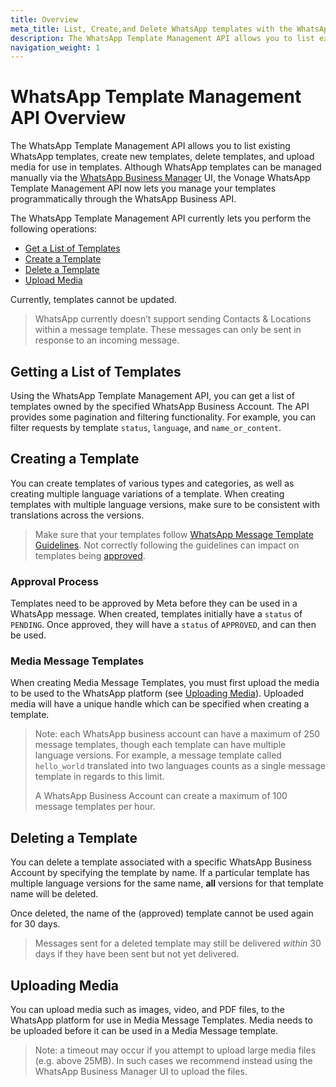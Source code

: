 ```yaml
---
title: Overview
meta_title: List, Create,and Delete WhatsApp templates with the WhatsApp Template Management API. 
description: The WhatsApp Template Management API allows you to list existing WhatsApp templates, create new templates, delete templates, and upload files for use in templates.
navigation_weight: 1
---
```


# WhatsApp Template Management API Overview

The WhatsApp Template Management API allows you to list existing WhatsApp templates, create new templates, delete templates, and upload media for use in templates. Although WhatsApp templates can be managed manually via the [WhatsApp Business Manager](https://business.facebook.com/wa/manage/message-templates/) UI, the Vonage WhatsApp Template Management API now lets you manage your templates programmatically through the WhatsApp Business API.

The WhatsApp Template Management API currently lets you perform the following operations:

* [Get a List of Templates](#getting-a-list-of-templates)
* [Create a Template](#creating-a-template)
* [Delete a Template](#deleting-a-template)
* [Upload Media](#uploading-media)

Currently, templates cannot be updated.

> WhatsApp currently doesn’t support sending Contacts & Locations within a message template. These messages can only be sent in response to an incoming message.

## Getting a List of Templates

Using the WhatsApp Template Management API, you can get a list of templates owned by the specified WhatsApp Business Account. The API provides some pagination and filtering functionality. For example, you can filter requests by template `status`, `language`, and `name_or_content`.

## Creating a Template

You can create templates of various types and categories, as well as creating multiple language variations of a template. When creating templates with multiple language versions, make sure to be consistent with translations across the versions.

> Make sure that your templates follow [WhatsApp Message Template Guidelines](https://developers.facebook.com/docs/whatsapp/message-templates/guidelines). Not correctly following the guidelines can impact on templates being [approved](#approval-process).

### Approval Process

Templates need to be approved by Meta before they can be used in a WhatsApp message. When created, templates initially have a `status` of `PENDING`. Once approved, they will have a `status` of `APPROVED`, and can then be used.

### Media Message Templates

When creating Media Message Templates, you must first upload the media to be used to the WhatsApp platform (see [Uploading Media](#uploading-media)). Uploaded media will have a unique handle which can be specified when creating a template.

> Note: each WhatsApp business account can have a maximum of 250 message templates, though each template can have multiple language versions. For example, a message template called `hello_world` translated into two languages counts as a single message template in regards to this limit.
>
> A WhatsApp Business Account can create a maximum of 100 message templates per hour.

## Deleting a Template

You can delete a template associated with a specific WhatsApp Business Account by specifying the template by name. If a particular template has multiple language versions for the same name, **all** versions for that template name will be deleted.

Once deleted, the name of the (approved) template cannot be used again for 30 days.

> Messages sent for a deleted template may still be delivered *within* 30 days if they have been sent but not yet delivered.

## Uploading Media

You can upload media such as images, video, and PDF files, to the WhatsApp platform for use in Media Message Templates. Media needs to be uploaded before it can be used in a Media Message template.

> Note: a timeout may occur if you attempt to upload large media files (e.g. above 25MB). In such cases we recommend instead using the WhatsApp Business Manager UI to upload the files.